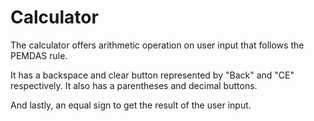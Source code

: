 # Calculator

The calculator offers arithmetic operation on user input that follows the PEMDAS rule.

It has a backspace and clear button represented by "Back" and "CE" respectively. It also has a parentheses and decimal buttons.

And lastly, an equal sign to get the result of the user input.
